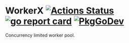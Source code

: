 # WorkerX [![Actions Status](https://github.com/lzakharov/workerx/actions/workflows/go.yaml/badge.svg?branch=master)](https://github.com/lzakharov/workerx/actions) [![go report card](https://goreportcard.com/badge/github.com/lzakharov/workerx)](https://goreportcard.com/report/github.com/lzakharov/workerx) [![PkgGoDev](https://pkg.go.dev/badge/github.com/lzakharov/workerx)](https://pkg.go.dev/github.com/lzakharov/workerx)

Concurrency limited worker pool.

